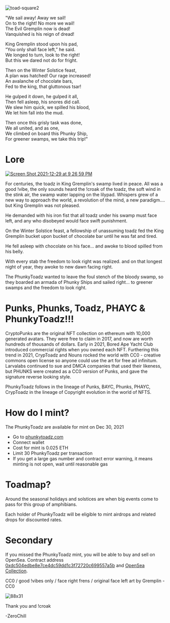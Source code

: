![toad-square2](https://user-images.githubusercontent.com/96514988/147785240-1cff1b91-6abe-4ba9-8e1f-85f8b878693d.png)

"We sail away! Away we sail!  
On to the right! No more we wail!  
The Evil Gremplin now is dead!  
Vanquished is his reign of dread!  

King Gremplin stood upon his pad,  
“You only shall face left,” he said.  
We longed to turn, look to the right!  
But this we dared not do for fright.  

Then on the Winter Solstice feast,  
A plan was hatched! Our rage increased!  
An avalanche of chocolate bars,  
Fed to the king, that gluttonous tsar!  

He gulped it down, he gulped it all,  
Then fell asleep, his snores did call.  
We slew him quick, we spilled his blood,  
We let him fall into the mud.

Then once this grisly task was done,  
We all united, and as one,  
We climbed on board this Phunky Ship,  
For greener swamps, we take this trip!"


# Lore

[![Screen Shot 2021-12-29 at 9 26 59 PM](https://user-images.githubusercontent.com/96514988/147724091-3ce3c732-381c-42d9-8c65-fa3ac0c4a20e.png)](https://www.youtube.com/watch?v=e55ug76ZIDI)


For centuries, the toadz in King Gremplin's swamp lived in peace. All was a good !vibe, the only sounds heard the !croak of the toadz, the soft wind in the stink air, the swamp water lapping on the lilypad. Whispers grew of a new way to approach the world, a revolution of the mind, a new paradigm.... but King Gremplin was not pleased.

He demanded with his iron fist that all toadz under his swamp must face left, and any who disobeyed would face swift punishment.

On the Winter Solstice feast, a fellowship of unassuming toadz fed the King Gremplin bucket upon bucket of chocolate bar until he was fat and tired.

He fell asleep with chocolate on his face... and awoke to blood spilled from his belly.

With every stab the freedom to look right was realized. and on that longest night of year, they awoke to new dawn facing right.

The PhunkyToadz wanted to leave the foul stench of the bloody swamp, so they boarded an armada of Phunky Ships and sailed right... to greener swamps and the freedom to look right.


# Punks, Phunks, Toadz, PHAYC & PhunkyToadz!!!

CryptoPunks are the original NFT collection on ethereum with 10,000 generated avatars. They were free to claim in 2017, and now are worth hundreds of thousands of dollars. Early in 2021, Bored Ape Yacht Club introduced commercial rights when you owned each NFT. Furthering this trend in 2021, CrypToadz and Nouns rocked the world with CC0 - creative commons open license so anyone could use the art for free ad infinitum. Larvalabs continued to sue and DMCA companies that used their likeness, but PHUNKS were created as a CC0 version of Punks, and gave the signature reverse looking style.

PhunkyToadz follows in the lineage of Punks, BAYC, Phunks, PHAYC, CrypToadz in the lineage of Copyright evolution in the world of NFTS.


# How do I mint?

The PhunkyToadz are available for mint on Dec 30, 2021

* Go to [phunkytoadz.com](https://phunkytoadz.com/)
* Connect wallet
* Cost for mint is 0.025 ETH
* Limit 30 PhunkyToadz per transaction
* If you get a large gas number and contract error warning, it means minting is not open, wait until reasonable gas



# Toadmap?

Around the seasonal holidays and solstices are when big events come to pass for this group of amphibians. 

Each holder of PhunkyToadz will be eligible to mint airdrops and related drops for discounted rates.


# Secondary

If you missed the PhunkyToadz mint, you will be able to buy and sell on OpenSea. Contract address [0xdc504edbe8e7ce4dc59dd1c3f72720c699557a5b](https://etherscan.io/token/0xdc504edbe8e7ce4dc59dd1c3f72720c699557a5b) and [OpenSea Collection](https://opensea.io/collection/phunky-toadz). 


CC0 / good !vibes only / face right frens / original face left art by Gremplin - CC0

![88x31](https://user-images.githubusercontent.com/96514988/147050178-6059d9e0-daa4-4243-b35f-43b7d924510a.png)


Thank you and !croak

-ZeroChill
